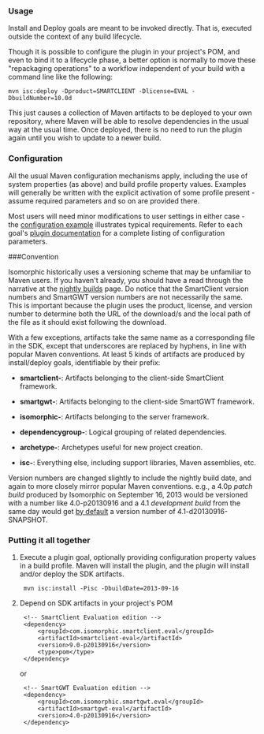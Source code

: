 <!--
    Licensed to the Apache Software Foundation (ASF) under one or more
    contributor license agreements.  See the NOTICE file distributed with
    this work for additional information regarding copyright ownership.
    The ASF licenses this file to You under the Apache License, Version 2.0
    (the "License"); you may not use this file except in compliance with
    the License.  You may obtain a copy of the License at

        http://www.apache.org/licenses/LICENSE-2.0

    Unless required by applicable law or agreed to in writing, software
    distributed under the License is distributed on an "AS IS" BASIS,
    WITHOUT WARRANTIES OR CONDITIONS OF ANY KIND, either express or implied.
    See the License for the specific language governing permissions and
    limitations under the License.
-->

### Usage

Install and Deploy goals are meant to be invoked directly.  That is, executed outside the context of any build lifecycle. 
    
Though it is possible to configure the plugin in your project's POM, and even to bind it to a lifecycle phase, a better option is normally to move these "repackaging operations" to a workflow independent of your build with a command line like the following: 

    mvn isc:deploy -Dproduct=SMARTCLIENT -Dlicense=EVAL -DbuildNumber=10.0d

This just causes a collection of Maven artifacts to be deployed to your own repository, where Maven will be able to resolve dependencies in the usual way at the usual time.  Once deployed, there is no need to run the plugin again until you wish to update to a newer build.

### Configuration

All the usual Maven configuration mechanisms apply, including the use of system properties (as above) and build profile property values.  Examples will generally be written with the explicit activation of some profile present - assume required parameters and so on are provided there.  
    
Most users will need minor modifications to user settings in either case - the [configuration example](./examples/configuration.html) illustrates typical requirements.  Refer to each goal's [plugin documentation](./plugin-info.html) for a complete listing of configuration parameters.      
 
###Convention

Isomorphic historically uses a versioning scheme that may be unfamiliar to Maven users.  If you haven't already, you should have a read through the narrative at the [nightly builds](http://www.smartclient.com/builds) page. Do notice that the SmartClient version numbers and SmartGWT version numbers are not necessarily the same.  This is important because the plugin uses the product, license, and version number to determine both the URL of the download/s and the local path of the file as it should exist following the download.

With a few exceptions, artifacts take the same name as a corresponding file in the SDK, except that underscores are replaced by hyphens, in line with popular Maven conventions.  At least 5 kinds of artifacts are produced by install/deploy goals, identifiable by their prefix:

* __smartclient-__: Artifacts belonging to the client-side SmartClient framework.
    
* __smartgwt-__: Artifacts belonging to the client-side SmartGWT framework.

* __isomorphic-__: Artifacts belonging to the server framework.
    
* __dependencygroup-__: Logical grouping of related dependencies.

* __archetype-__: Archetypes useful for new project creation.
    
* __isc-__: Everything else, including support libraries, Maven assemblies, etc.
    
Version numbers are changed slightly to include the nightly build date, and again to more closely mirror popular Maven conventions.  e.g., a 4.0p _patch build_ produced by Isomorphic on September 16, 2013 would be versioned with a number like 4.0-p20130916 and a 4.1 _development build_ from the same day would get [by default](./apidocs/com/isomorphic/maven/mojo/AbstractPackagerMojo.html#snapshots) a version number of 4.1-d20130916-SNAPSHOT.
    
### Putting it all together

1. Execute a plugin goal, optionally providing configuration property values in a build profile.  Maven will install the plugin, and the plugin will install and/or deploy the SDK artifacts.

        mvn isc:install -Pisc -DbuildDate=2013-09-16
 
2. Depend on SDK artifacts in your project's POM

        <!-- SmartClient Evaluation edition -->
        <dependency>
            <groupId>com.isomorphic.smartclient.eval</groupId>
            <artifactId>smartclient-eval</artifactId>
            <version>9.0-p20130916</version>
            <type>pom</type>
        </dependency>

    or

        <!-- SmartGWT Evaluation edition -->
        <dependency>
            <groupId>com.isomorphic.smartgwt.eval</groupId>
            <artifactId>smartgwt-eval</artifactId>
            <version>4.0-p20130916</version>
        </dependency>

